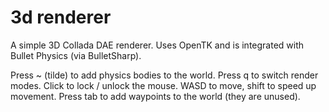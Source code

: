 # 3d renderer

A simple 3D Collada DAE renderer. Uses OpenTK and is integrated with Bullet Physics (via BulletSharp).

Press ~ (tilde) to add physics bodies to the world.
Press q to switch render modes.
Click to lock / unlock the mouse. WASD to move, shift to speed up movement.
Press tab to add waypoints to the world (they are unused).